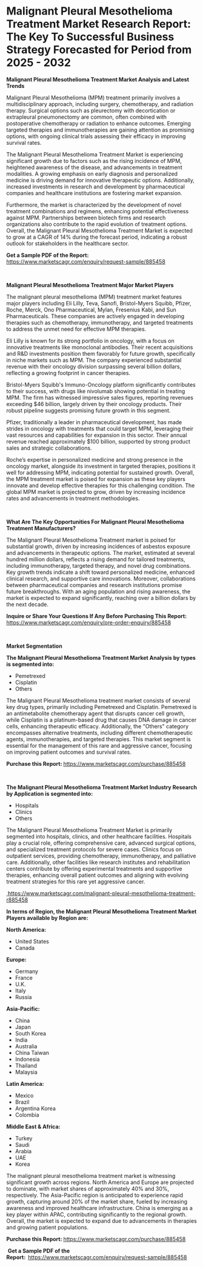 <p><h1>Malignant Pleural Mesothelioma Treatment Market Research Report: The Key To Successful Business Strategy Forecasted for Period from 2025 - 2032</h1></p><p><strong>Malignant Pleural Mesothelioma Treatment Market Analysis and Latest Trends</strong></p>
<p><p>Malignant Pleural Mesothelioma (MPM) treatment primarily involves a multidisciplinary approach, including surgery, chemotherapy, and radiation therapy. Surgical options such as pleurectomy with decortication or extrapleural pneumonectomy are common, often combined with postoperative chemotherapy or radiation to enhance outcomes. Emerging targeted therapies and immunotherapies are gaining attention as promising options, with ongoing clinical trials assessing their efficacy in improving survival rates.</p><p>The Malignant Pleural Mesothelioma Treatment Market is experiencing significant growth due to factors such as the rising incidence of MPM, heightened awareness of the disease, and advancements in treatment modalities. A growing emphasis on early diagnosis and personalized medicine is driving demand for innovative therapeutic options. Additionally, increased investments in research and development by pharmaceutical companies and healthcare institutions are fostering market expansion.</p><p>Furthermore, the market is characterized by the development of novel treatment combinations and regimens, enhancing potential effectiveness against MPM. Partnerships between biotech firms and research organizations also contribute to the rapid evolution of treatment options. Overall, the Malignant Pleural Mesothelioma Treatment Market is expected to grow at a CAGR of 14% during the forecast period, indicating a robust outlook for stakeholders in the healthcare sector.</p></p>
<p><strong>Get a Sample PDF of the Report:&nbsp;</strong> <a href="https://www.marketscagr.com/enquiry/request-sample/885458?utm_campaign=3653&utm_medium=2&utm_source=Github&utm_content=ia&utm_term=19042025&utm_id=malignant-pleural-mesothelioma-treatment">https://www.marketscagr.com/enquiry/request-sample/885458</a></p>
<p>&nbsp;</p>
<p><strong>Malignant Pleural Mesothelioma Treatment Major Market Players</strong></p>
<p><p>The malignant pleural mesothelioma (MPM) treatment market features major players including Eli Lilly, Teva, Sanofi, Bristol-Myers Squibb, Pfizer, Roche, Merck, Ono Pharmaceutical, Mylan, Fresenius Kabi, and Sun Pharmaceuticals. These companies are actively engaged in developing therapies such as chemotherapy, immunotherapy, and targeted treatments to address the unmet need for effective MPM therapies.</p><p>Eli Lilly is known for its strong portfolio in oncology, with a focus on innovative treatments like monoclonal antibodies. Their recent acquisitions and R&D investments position them favorably for future growth, specifically in niche markets such as MPM. The company experienced substantial revenue with their oncology division surpassing several billion dollars, reflecting a growing footprint in cancer therapies.</p><p>Bristol-Myers Squibb's Immuno-Oncology platform significantly contributes to their success, with drugs like nivolumab showing potential in treating MPM. The firm has witnessed impressive sales figures, reporting revenues exceeding $46 billion, largely driven by their oncology products. Their robust pipeline suggests promising future growth in this segment.</p><p>Pfizer, traditionally a leader in pharmaceutical development, has made strides in oncology with treatments that could target MPM, leveraging their vast resources and capabilities for expansion in this sector. Their annual revenue reached approximately $100 billion, supported by strong product sales and strategic collaborations.</p><p>Roche’s expertise in personalized medicine and strong presence in the oncology market, alongside its investment in targeted therapies, positions it well for addressing MPM, indicating potential for sustained growth. Overall, the MPM treatment market is poised for expansion as these key players innovate and develop effective therapies for this challenging condition. The global MPM market is projected to grow, driven by increasing incidence rates and advancements in treatment methodologies.</p></p>
<p>&nbsp;</p>
<p><strong>What Are The Key Opportunities For Malignant Pleural Mesothelioma Treatment Manufacturers?</strong></p>
<p><p>The Malignant Pleural Mesothelioma Treatment market is poised for substantial growth, driven by increasing incidences of asbestos exposure and advancements in therapeutic options. The market, estimated at several hundred million dollars, reflects a rising demand for tailored treatments, including immunotherapy, targeted therapy, and novel drug combinations. Key growth trends indicate a shift toward personalized medicine, enhanced clinical research, and supportive care innovations. Moreover, collaborations between pharmaceutical companies and research institutions promise future breakthroughs. With an aging population and rising awareness, the market is expected to expand significantly, reaching over a billion dollars by the next decade.</p></p>
<p><strong>Inquire or Share Your Questions If Any Before Purchasing This Report:</strong> <a href="https://www.marketscagr.com/enquiry/pre-order-enquiry/885458?utm_campaign=3653&utm_medium=2&utm_source=Github&utm_content=ia&utm_term=19042025&utm_id=malignant-pleural-mesothelioma-treatment">https://www.marketscagr.com/enquiry/pre-order-enquiry/885458</a></p>
<p>&nbsp;</p>
<p><strong>Market Segmentation</strong></p>
<p><strong>The Malignant Pleural Mesothelioma Treatment Market Analysis by types is segmented into:</strong></p>
<p><ul><li>Pemetrexed</li><li>Cisplatin</li><li>Others</li></ul></p>
<p><p>The Malignant Pleural Mesothelioma treatment market consists of several key drug types, primarily including Pemetrexed and Cisplatin. Pemetrexed is an antimetabolite chemotherapy agent that disrupts cancer cell growth, while Cisplatin is a platinum-based drug that causes DNA damage in cancer cells, enhancing therapeutic efficacy. Additionally, the "Others" category encompasses alternative treatments, including different chemotherapeutic agents, immunotherapies, and targeted therapies. This market segment is essential for the management of this rare and aggressive cancer, focusing on improving patient outcomes and survival rates.</p></p>
<p><strong>Purchase this Report:&nbsp;</strong><a href="https://www.marketscagr.com/purchase/885458?utm_campaign=3653&utm_medium=2&utm_source=Github&utm_content=ia&utm_term=19042025&utm_id=malignant-pleural-mesothelioma-treatment">https://www.marketscagr.com/purchase/885458</a></p>
<p>&nbsp;</p>
<p><strong>The Malignant Pleural Mesothelioma Treatment Market Industry Research by Application is segmented into:</strong></p>
<p><ul><li>Hospitals</li><li>Clinics</li><li>Others</li></ul></p>
<p><p>The Malignant Pleural Mesothelioma Treatment Market is primarily segmented into hospitals, clinics, and other healthcare facilities. Hospitals play a crucial role, offering comprehensive care, advanced surgical options, and specialized treatment protocols for severe cases. Clinics focus on outpatient services, providing chemotherapy, immunotherapy, and palliative care. Additionally, other facilities like research institutes and rehabilitation centers contribute by offering experimental treatments and supportive therapies, enhancing overall patient outcomes and aligning with evolving treatment strategies for this rare yet aggressive cancer.</p></p>
<p><a href="https://www.marketscagr.com/malignant-pleural-mesothelioma-treatment-r885458?utm_campaign=3653&utm_medium=2&utm_source=Github&utm_content=ia&utm_term=19042025&utm_id=malignant-pleural-mesothelioma-treatment">&nbsp;https://www.marketscagr.com/malignant-pleural-mesothelioma-treatment-r885458</a></p>
<p><strong>In terms of Region, the Malignant Pleural Mesothelioma Treatment Market Players available by Region are:</strong></p>
<p>
    <p> <strong> North America: </strong>
        <ul>
            <li>United States</li>
            <li>Canada</li>
        </ul>
        </p> 
    <p> <strong> Europe: </strong>
        <ul>
            <li>Germany</li>
            <li>France</li>
            <li>U.K.</li>
            <li>Italy</li>
            <li>Russia</li>
        </ul>
        </p> 
    <p> <strong> Asia-Pacific: </strong>
        <ul>
            <li>China</li>
            <li>Japan</li>
            <li>South Korea</li>
            <li>India</li>
            <li>Australia</li>
            <li>China Taiwan</li>
            <li>Indonesia</li>
            <li>Thailand</li>
            <li>Malaysia</li>
        </ul>
        </p> 
    <p> <strong> Latin America: </strong>
        <ul>
            <li>Mexico</li>
            <li>Brazil</li>
            <li>Argentina Korea</li>
            <li>Colombia</li>
        </ul>
        </p> 
    <p> <strong> Middle East & Africa: </strong>
        <ul>
            <li>Turkey</li>
            <li>Saudi</li>
            <li>Arabia</li>
            <li>UAE</li>
            <li>Korea</li>
        </ul>
    </p>
    </p>
<p><p>The malignant pleural mesothelioma treatment market is witnessing significant growth across regions. North America and Europe are projected to dominate, with market shares of approximately 40% and 30%, respectively. The Asia-Pacific region is anticipated to experience rapid growth, capturing around 20% of the market share, fueled by increasing awareness and improved healthcare infrastructure. China is emerging as a key player within APAC, contributing significantly to the regional growth. Overall, the market is expected to expand due to advancements in therapies and growing patient populations.</p></p>
<p><strong>Purchase this Report: </strong><a href="https://www.marketscagr.com/purchase/885458?utm_campaign=3653&utm_medium=2&utm_source=Github&utm_content=ia&utm_term=19042025&utm_id=malignant-pleural-mesothelioma-treatment">https://www.marketscagr.com/purchase/885458</a></p>
<p>&nbsp;<strong>Get a Sample PDF of the Report:&nbsp;&nbsp;</strong><a href="https://www.marketscagr.com/enquiry/request-sample/885458?utm_campaign=3653&utm_medium=2&utm_source=Github&utm_content=ia&utm_term=19042025&utm_id=malignant-pleural-mesothelioma-treatment">https://www.marketscagr.com/enquiry/request-sample/885458</a></p>
<p><strong></strong></p>
<p><p></p><p></p><p></p></p>